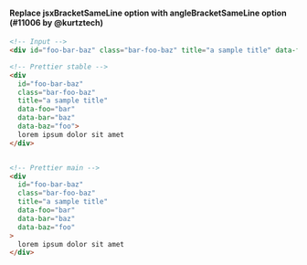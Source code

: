 #### Replace jsxBracketSameLine option with angleBracketSameLine option (#11006 by @kurtztech)

<!-- deprecate the jsxBracketSameLine option in favour of an angleBracketSameLine option that will work for -->
<!-- HTML, Angular, Vue, JSX, etc.  -->

<!-- prettier-ignore -->
```html
<!-- Input -->
<div id="foo-bar-baz" class="bar-foo-baz" title="a sample title" data-foo="bar" data-bar="baz" data-baz="foo">lorem ipsum dolor sit amet</div>

<!-- Prettier stable -->
<div
  id="foo-bar-baz"
  class="bar-foo-baz"
  title="a sample title"
  data-foo="bar"
  data-bar="baz"
  data-baz="foo">
  lorem ipsum dolor sit amet
</div>


<!-- Prettier main -->
<div
  id="foo-bar-baz"
  class="bar-foo-baz"
  title="a sample title"
  data-foo="bar"
  data-bar="baz"
  data-baz="foo"
>
  lorem ipsum dolor sit amet
</div>
```

